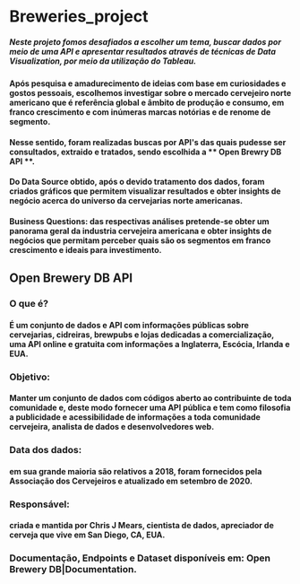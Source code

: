 # Breweries_project

  ##### Neste projeto fomos desafiados a escolher um tema, buscar dados por meio de uma API e apresentar resultados através de técnicas de Data Visualization, por meio da utilização do Tableau. 
  #### Após pesquisa e amadurecimento de ideias com base em curiosidades e gostos pessoais, escolhemos investigar sobre o mercado cervejeiro norte americano que é referência global e âmbito de produção e consumo, em franco crescimento e com inúmeras marcas notórias e de renome de segmento. 
  #### Nesse sentido, foram realizadas buscas por API's das quais pudesse ser consultados, extraido e tratados, sendo escolhida a ** Open Brewry DB API **.
  #### Do Data Source obtido, após o devido tratamento dos dados, foram criados gráficos que permitem visualizar resultados e obter insights de negócio acerca do universo da cervejarias norte americanas.
  #### Business Questions: das respectivas análises pretende-se obter um panorama geral da industria cervejeira americana e obter insights de negócios que permitam perceber quais são os segmentos em franco crescimento e ideais para investimento.
  
  ## Open Brewery DB API
  
  ### O que é? 
  #### É um conjunto de dados e API com informações públicas sobre cervejarias, cidreiras, brewpubs e lojas dedicadas a comercialização, uma API online e gratuita com informações a Inglaterra, Escócia, Irlanda e EUA.
  ### Objetivo:
  #### Manter um conjunto de dados com códigos aberto ao contribuinte de toda comunidade e, deste modo fornecer uma API pública e tem como filosofia a publicidade e acessibilidade de informações a toda comunidade cervejeira, analista de dados e desenvolvedores web.
  ### Data dos dados: 
  #### em sua grande maioria são relativos a 2018, foram fornecidos pela Associação dos Cervejeiros e atualizado em setembro de 2020.
  ### Responsável: 
  #### criada e mantida por Chris J Mears, cientista de dados, apreciador de cerveja que vive em San Diego, CA, EUA.
  ### Documentação, Endpoints e Dataset disponíveis em: Open Brewery DB|Documentation.
  
  
  
